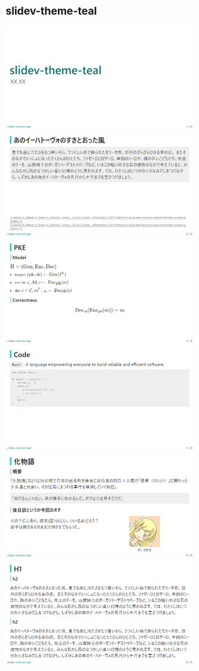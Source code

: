 # slidev-theme-teal
![](example-export/001-01.png)
![](example-export/002-01.png)
![](example-export/003-01.png)
![](example-export/004-01.png)
![](example-export/005-01.png)
![](example-export/006-01.png)
